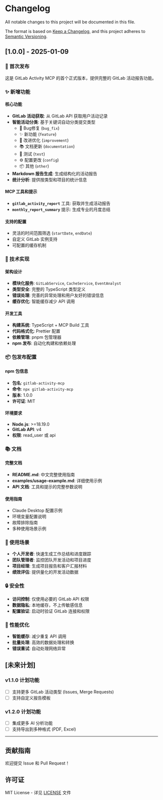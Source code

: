# Changelog

All notable changes to this project will be documented in this file.

The format is based on [Keep a Changelog](https://keepachangelog.com/en/1.0.0/),
and this project adheres to [Semantic Versioning](https://semver.org/spec/v2.0.0.html).

## [1.0.0] - 2025-01-09

### 🎉 首次发布

这是 GitLab Activity MCP 的首个正式版本，提供完整的 GitLab 活动报告功能。

### ✨ 新增功能

#### 核心功能
- **GitLab 活动获取**: 从 GitLab API 获取用户活动记录
- **智能活动分类**: 基于关键词自动分类提交类型
  - 🐛 Bug修复 (`bug_fix`)
  - ✨ 新功能 (`feature`) 
  - 🔧 改进优化 (`improvement`)
  - 📚 文档更新 (`documentation`)
  - 🧪 测试 (`test`)
  - ⚙️ 配置更改 (`config`)
  - 📦 其他 (`other`)
- **Markdown 报告生成**: 生成结构化的活动报告
- **统计分析**: 提供按类型和项目的统计信息

#### MCP 工具和提示
- **`gitlab_activity_report`** 工具: 获取并生成活动报告
- **`monthly_report_summary`** 提示: 生成专业的月度总结

#### 支持的配置
- 灵活的时间范围筛选 (`startDate`, `endDate`)
- 自定义 GitLab 实例支持
- 可配置的缓存机制

### 🔧 技术实现

#### 架构设计
- **模块化服务**: `GitLabService`, `CacheService`, `EventAnalyst`
- **类型安全**: 完整的 TypeScript 类型定义
- **错误处理**: 完善的异常处理和用户友好的错误信息
- **缓存优化**: 智能缓存减少 API 调用

#### 开发工具
- **构建系统**: TypeScript + MCP Build 工具
- **代码格式化**: Prettier 配置
- **依赖管理**: pnpm 包管理器
- **npm 发布**: 自动化构建和依赖处理

### 📦 包发布配置

#### npm 包信息
- **包名**: `gitlab-activity-mcp`
- **命令**: `npx gitlab-activity-mcp`
- **版本**: 1.0.0
- **许可证**: MIT

#### 环境要求
- **Node.js**: >=18.19.0
- **GitLab API**: v4
- **权限**: read_user 或 api

### 📚 文档

#### 完整文档
- **README.md**: 中文完整使用指南
- **examples/usage-example.md**: 详细使用示例
- **API 文档**: 工具和提示的完整参数说明

#### 使用指南
- Claude Desktop 配置示例
- 环境变量配置说明
- 故障排除指南
- 多种使用场景示例

### 🎯 使用场景

- **个人开发者**: 快速生成工作总结和进度跟踪
- **团队管理者**: 监控团队开发活动和项目进度
- **项目经理**: 生成项目报告和客户汇报材料
- **绩效评估**: 提供量化的开发活动数据

### 🔒 安全性

- **访问控制**: 仅使用必要的 GitLab API 权限
- **数据隐私**: 本地缓存，不上传敏感信息
- **配置验证**: 启动时验证 GitLab 连接和权限

### 🚀 性能优化

- **智能缓存**: 减少重复 API 调用
- **批量处理**: 高效的数据处理和转换
- **错误重试**: 自动处理网络异常

## [未来计划]

### v1.1.0 计划功能
- [ ] 支持更多 GitLab 活动类型 (Issues, Merge Requests)
- [ ] 支持自定义报告模板

### v1.2.0 计划功能
- [ ] 集成更多 AI 分析功能
- [ ] 支持导出到多种格式 (PDF, Excel)

---

## 贡献指南

欢迎提交 Issue 和 Pull Request！

## 许可证

MIT License - 详见 [LICENSE](LICENSE) 文件